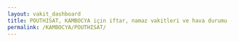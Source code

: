 ```yaml
---
layout: vakit_dashboard
title: POUTHISAT, KAMBOCYA için iftar, namaz vakitleri ve hava durumu - ilçe/eyalet seç
permalink: /KAMBOCYA/POUTHISAT/
---
```


<script type="text/javascript">
  var GLOBAL_COUNTRY = 'KAMBOCYA';
  var GLOBAL_CITY = 'POUTHISAT';
  var GLOBAL_STATE = '';
  var lat = 72;
  var lon = 21;
</script>
